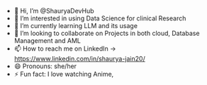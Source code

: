 - 👋 Hi, I’m @ShauryaDevHub
- 👀 I’m interested in using Data Science for clinical Research 
- 🌱 I’m currently learning LLM and its usage 
- 💞️ I’m looking to collaborate on Projects in both cloud, Database Management and AML
- 📫 How to reach me on LinkedIn -> https://www.linkedin.com/in/shaurya-jain20/
- 😄 Pronouns: she/her
- ⚡ Fun fact: I love watching Anime, 

<!---
ShauryaDevHub/ShauryaDevHub is a ✨ special ✨ repository because its `README.md` (this file) appears on your GitHub profile.
You can click the Preview link to take a look at your changes.
--->
